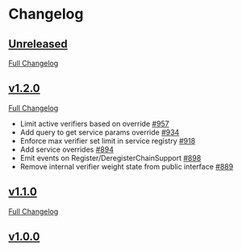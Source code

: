 # Changelog

## [Unreleased](https://github.com/axelarnetwork/axelar-amplifier/tree/HEAD)

[Full Changelog](https://github.com/axelarnetwork/axelar-amplifier/compare/service-registry-v1.2.0..HEAD)

## [v1.2.0](https://github.com/axelarnetwork/axelar-amplifier/tree/service-registry-v1.2.0)

[Full Changelog](https://github.com/axelarnetwork/axelar-amplifier/compare/service-registry-v1.1.0..service-registry-v1.2.0)

- Limit active verifiers based on override [#957](https://github.com/axelarnetwork/axelar-amplifier/pull/957)
- Add query to get service params override [#934](https://github.com/axelarnetwork/axelar-amplifier/pull/934)
- Enforce max verifier set limit in service registry [#918](https://github.com/axelarnetwork/axelar-amplifier/pull/918)
- Add service overrides [#894](https://github.com/axelarnetwork/axelar-amplifier/pull/894)
- Emit events on Register/DeregisterChainSupport [#898](https://github.com/axelarnetwork/axelar-amplifier/pull/898)
- Remove internal verifier weight state from public interface [#889](https://github.com/axelarnetwork/axelar-amplifier/pull/889)

## [v1.1.0](https://github.com/axelarnetwork/axelar-amplifier/tree/service-registry-v1.1.0)

[Full Changelog](https://github.com/axelarnetwork/axelar-amplifier/compare/service-registry-v1.0.0..service-registry-v1.1.0)

## [v1.0.0](https://github.com/axelarnetwork/axelar-amplifier/tree/service-registry-v1.0.0)
